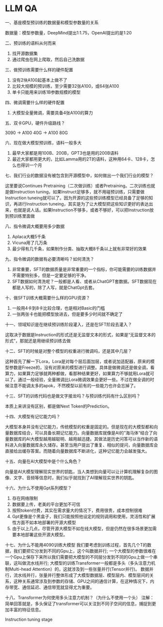 # LLM QA

一、基座模型预训练的数据量和模型参数量的关系

数据量：模型参数量，DeepMind提出1:1.75，OpenAI提出的是1:20

二、预训练的语料从何而来

1. 找开源数据集
2. 通过爬虫在网上爬取，然后自己洗数据

三、做预训练需要什么样的硬件配置

1. 没有2块A100起基本上做不了
2. 比较大规模的预训练，至少需要32张A100，或64张A100
3. 单卡只能用来训练1B参数规模的模型

四、微调需要什么样的硬件配置

1. 大模型全量微调，需要具备4张A100的算力

五、双卡GPU，硬件升级路线？

3090 -> A100 40G -> A100 80G

六、现在做大模型预训练，语料一般多大

1. 最早大家都是用100B、200B，GPT3也是用的200B语料
2. 最近大家都用更大的，比如Lamma用的2T的语料，这种用64卡、128卡，怎么也得训一个月

七、我们行业的数据没有被包含到开源模型中，如何做出一个我们行业的模型？

这里要说Continues Pretraining（二次做训练）或者Pretraining。二次训练也就是做Instruction tuning，如果Instruct足够多，就不用碰预训练，只需要做Instruction tuneing就可以了。因为开源的这些预训练模型已经具备了足够的知识，再进行Instruction tuneing，其实是为了让大模型把这些知识更好的表达出来，也就是说人话。如果Instruction不够多，或者不够好，可以把Instruction放到预训练里面做

八、指令微调大概要用多少数据

1. Aplaca大概5千条
2. Vicuna用了几万条
3. 最少得有几千条，如果制作分类、抽取大概8千条以上就有非常好的效果

九、指令微调的数据有必要清晰吗？如何清洗？

1. 非常重要，SFT的数据质量是非常重要的一个指标，你可能需要的训练数据并不需要特别多，但是一定要足够的干净。
2. SFT数据如何清洗呢？一般都是人看、或者从ChatGPT套数据。SFT数据现在都是人写的，除了人写，就是ChatGpt去套。

十、做SFT训练大概需要什么样的GPU资源？

1. 一般用4卡到8卡比较合理，也是相对Basic的门槛
2. 一张两张卡也能把模型放进去，但是要多少时间就不确定了

十一、领域知识是在继续预训练阶段灌入，还是在SFT阶段去灌入？

这取决于数据是Instruction的形式还是无监督文本的形式，如果是“无监督文本的形式”，那就还是用继续预训练去做

十二、SFT的时候是对整个模型的权重进行微调吗，还是其中几层？

这种首先了解一下Lora，Lora是对每个层后面加层，或者说加适配器，原来的模型参数是Freeze的，没有对原来的模型进行调整。具体是做微调还是做全调，看算力，如果算力足够就两种都做，看那种结果更好，如果算力不够就用Lora就可以了。通过一般经验，全量微调比Lora微调效果会更好一些。不过在做全调的时候注意不能调太多的apok，不然模型以前有的一些能力也许会忘掉了。

十三、SFT的训练代码也是做文字接龙吗？与预训练代码有什么区别吗？

本质上来讲没有区别，都是做Next Token的Prediction。

十四、大模型有记忆能力吗？

大模型本身并没有记忆能力，传统模型的权重是固定的。但是现在的大模型都和向量数据库结合，可以具备长期记忆能力。向量数据库就像是AI的”海马体“结合了向量数据库的AI大模型越用越聪明、越用越迅捷。其做法是历史问答可以当作新的语料进入向量数据库永久储存。甚至当用户提出了重复、相似的提问，向量数据库会直接给出缓存答案。而随着向量数据库不断进化，这种记忆能力会越发强大。

十五、向量在AI大模型中是个什么角色？

向量是AI大模型理解现实世界的钥匙，当人类想到向量可以让计算机理解复杂的图像、文字、音频等信息时，我们似乎就找到了AI理解现实世界的钥匙。

十六、为什么不使用Gpt系列模型？
1. 存在网络限制
2. 数据要上传，老美的平台更加不可信
3. 按照token付费，其实在需求量大的情况下，费用很贵，成本控制很难
4. Gpt更像是个黑盒子，我们只能按照他设定的规则调用和使用，灵活性和扩展性方面不如本地部署的开源大模型
5. 由于以上几点，尽管开源大模型不如在线大模型，但是仍然在很多场景更加需要本地部署这些开源大模型。

十七、为什么不能用4090训练大模型
我们要考虑到训练过程，首先几个T的数据，我们要把它分发到不同的Gpu上，这个叫数据并行; 一个大模型的参数很难在一个Gpu上保存下来所以我们需要把大模型的不同层分发到不同的Gpu上做一个串联，这叫做流水线并行; 大模型的训练Transformer一般都是多头（多头注意力机制Multi-head Attention）的，这就涉及到一些张量并行(Tensor并行)。 数据并行，流水线并行，张量并行整体形成了大模型数据层、模型层内、模型层间的关系，这种关系通常涉及到参数的存储、GPU之间的通信计算，在这种情况下，内存带宽、通信延迟、通信带宽就显得尤为重要。

十八、Transformer为何使用多头注意力机制？（为什么不使用一个头）
[](https://www.zhihu.com/question/341222779)
 注解：简单回答就是，多头保证了transformer可以关注到不同子空间的信息，捕捉到更加丰富的特征信息。 


Instruction tuning stage

